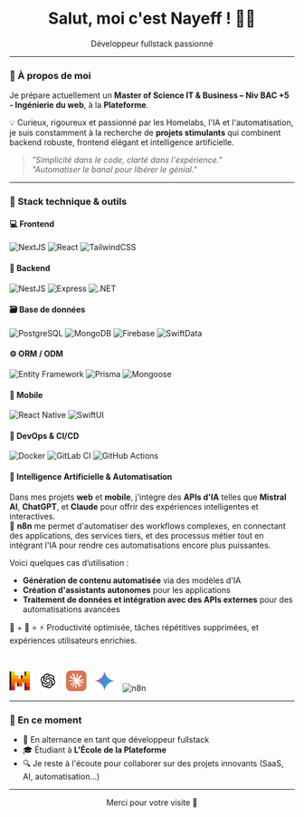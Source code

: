 <!-- Bannière de bienvenue -->
<h1 align="center">Salut, moi c'est <strong>Nayeff !</strong> 👋🏼</h1>
<p align="center">Développeur fullstack passionné</p>

---

### 🚀 À propos de moi

Je prépare actuellement un **Master of Science IT & Business – Niv BAC +5 - Ingénierie du web**, à la **Plateforme**.

💡 Curieux, rigoureux et passionné par les Homelabs, l'IA et l'automatisation, je suis constamment à la recherche de **projets stimulants** qui combinent backend robuste, frontend élégant et intelligence artificielle.

> _"Simplicité dans le code, clarté dans l'expérience."_  
> _"Automatiser le banal pour libérer le génial."_

---

### 🧰 Stack technique & outils

#### 💻 Frontend
![NextJS](https://img.shields.io/badge/Next.js-black?logo=next.js&logoColor=white)
![React](https://img.shields.io/badge/React-20232A?logo=react&logoColor=61DAFB)
![TailwindCSS](https://img.shields.io/badge/TailwindCSS-38B2AC?logo=tailwind-css&logoColor=white)

#### 🧠 Backend
![NestJS](https://img.shields.io/badge/NestJS-E0234E?logo=nestjs&logoColor=white)
![Express](https://img.shields.io/badge/Express.js-404D59?logo=express&logoColor=white)
![.NET](https://img.shields.io/badge/.NET-512BD4?logo=dotnet&logoColor=white)

#### 🗃️ Base de données
![PostgreSQL](https://img.shields.io/badge/PostgreSQL-336791?logo=postgresql&logoColor=white)
![MongoDB](https://img.shields.io/badge/MongoDB-47A248?logo=mongodb&logoColor=white)
![Firebase](https://img.shields.io/badge/Firebase-FFCA28?logo=firebase&logoColor=black)
![SwiftData](https://img.shields.io/badge/SwiftData-FA7343?logo=swift&logoColor=white)

#### ⚙️ ORM / ODM
![Entity Framework](https://img.shields.io/badge/EntityFramework-68217A?logo=dotnet&logoColor=white)
![Prisma](https://img.shields.io/badge/Prisma-2D3748?logo=prisma&logoColor=white)
![Mongoose](https://img.shields.io/badge/Mongoose-880000?logo=mongoose&logoColor=white)

#### 📱 Mobile
![React Native](https://img.shields.io/badge/ReactNative-20232A?logo=react&logoColor=61DAFB)
![SwiftUI](https://img.shields.io/badge/SwiftUI-FA7343?logo=swift&logoColor=white)

#### 🔧 DevOps & CI/CD
![Docker](https://img.shields.io/badge/Docker-2496ED?logo=docker&logoColor=white)
![GitLab CI](https://img.shields.io/badge/GitLab_CI-FC6D26?logo=gitlab&logoColor=white)
![GitHub Actions](https://img.shields.io/badge/GitHub_Actions-2088FF?logo=github-actions&logoColor=white)

#### 🧠 Intelligence Artificielle & Automatisation

Dans mes projets **web** et **mobile**, j'intègre des **APIs d'IA** telles que **Mistral AI**, **ChatGPT**, et **Claude** pour offrir des expériences intelligentes et interactives.  
🔗 **n8n** me permet d'automatiser des workflows complexes, en connectant des applications, des services tiers, et des processus métier tout en intégrant l'IA pour rendre ces automatisations encore plus puissantes.  

Voici quelques cas d’utilisation :  
- **Génération de contenu automatisée** via des modèles d'IA  
- **Création d'assistants autonomes** pour les applications  
- **Traitement de données et intégration avec des APIs externes** pour des automatisations avancées  

🧠 + 🤖 = ⚡ Productivité optimisée, tâches répétitives supprimées, et expériences utilisateurs enrichies.

<br>

<p align="left">
  <!-- Mistral AI (SVG) -->
  <img src="images/mistral-ai-icon.svg" alt="Mistral AI" title="Mistral AI" height="36" style="margin-right: 10px;" />

  <!-- ChatGPT (SVG) -->
  <img src="images/chatgpt-icon.svg" alt="ChatGPT" title="ChatGPT" height="36" style="margin-right: 10px;" />

  <!-- Claude (SVG) -->
  <img src="images/claude-ai-icon.svg" alt="Claude" title="Claude" height="36" style="margin-right: 10px;" />
  <!-- Gemini (SVG) -->
  <img src="images/google-gemini-icon.svg" alt="Gemini" title="Gemini" height="36" style="margin-right: 10px;" />

  <!-- n8n (SVG) -->
  <img src="images/n8n.svg" alt="n8n" title="n8n" height="36" style="margin-right: 10px;" />
</p>

---

### 📌 En ce moment

- 💼 En alternance en tant que développeur fullstack  
- 🎓 Étudiant à **L'École de la Plateforme**  
- 🔍 Je reste à l'écoute pour collaborer sur des projets innovants (SaaS, AI, automatisation…)

---

<!-- Signature -->
<p align="center">Merci pour votre visite 🚀</p>
